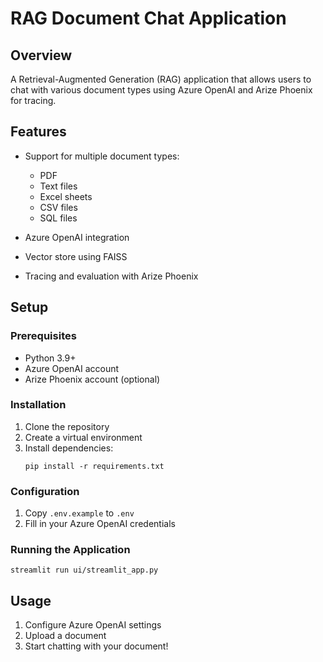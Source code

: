 # RAG Document Chat Application

## Overview
A Retrieval-Augmented Generation (RAG) application that allows users to chat with various document types using Azure OpenAI and Arize Phoenix for tracing.

## Features
- Support for multiple document types:
  - PDF
  - Text files
  - Excel sheets
  - CSV files
  - SQL files

- Azure OpenAI integration
- Vector store using FAISS
- Tracing and evaluation with Arize Phoenix

## Setup

### Prerequisites
- Python 3.9+
- Azure OpenAI account
- Arize Phoenix account (optional)

### Installation
1. Clone the repository
2. Create a virtual environment
3. Install dependencies:
   ```
   pip install -r requirements.txt
   ```

### Configuration
1. Copy `.env.example` to `.env`
2. Fill in your Azure OpenAI credentials

### Running the Application
```
streamlit run ui/streamlit_app.py
```

## Usage
1. Configure Azure OpenAI settings
2. Upload a document
3. Start chatting with your document!